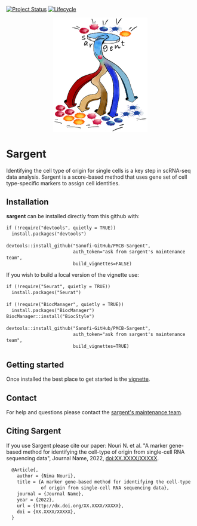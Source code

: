 [![Project Status](http://www.repostatus.org/badges/latest/active.svg)](http://www.repostatus.org/#active)
[![Lifecycle](https://img.shields.io/badge/lifecycle-stable-brightgreen.svg)](https://www.tidyverse.org/lifecycle/#stable)

<p align="center" width="100%">
<img width="50%" src="vignettes/sargent-logo.png"> 
</p>

# Sargent 

Identifying the cell type of origin for single cells is a key step in scRNA-seq
data analysis. Sargent is a score-based method that uses gene set of cell
type-specific markers to assign cell identities.


## Installation

**sargent** can be installed directly from this github with:

```{r}
if (!require("devtools", quietly = TRUE))
  install.packages("devtools")

devtools::install_github("Sanofi-GitHub/PMCB-Sargent", 
                         auth_token="ask from sargent's maintenance team", 
                         build_vignettes=FALSE)
```

If you wish to build a local version of the vignette use:

```{r}
if (!require("Seurat", quietly = TRUE))
  install.packages("Seurat")

if (!require("BiocManager", quietly = TRUE))
  install.packages("BiocManager")
BiocManager::install("BiocStyle")

devtools::install_github("Sanofi-GitHub/PMCB-Sargent", 
                         auth_token="ask from sargent's maintenance team", 
                         build_vignettes=TRUE)
```


## Getting started

Once installed the best place to get started is the [vignette][vignette].


## Contact

For help and questions please contact the [sargent's maintenance team](mailto:nima.nouri@sanofi.com).


## Citing Sargent

If you use Sargent please cite our paper: Nouri N. et al. "A marker gene-based
method for identifying the cell-type of origin from single-cell RNA sequencing
data", Journal Name, 2022, [doi:XX.XXXX/XXXXX][paper].

```
  @Article{,
    author = {Nima Nouri},
    title = {A marker gene-based method for identifying the cell-type 
             of origin from single-cell RNA sequencing data},
    journal = {Journal Name},
    year = {2022},
    url = {http://dx.doi.org/XX.XXXX/XXXXX},
    doi = {XX.XXXX/XXXXX},
  }
```

[vignette]: https://github.com/Sanofi-GitHub/PMCB-Sargent/blob/master/vignettes/Sargent-Vignette.Rmd
[bioc]: https://bioconductor.org/packages/devel/bioc/html/sargent.html
[paper]: http://dx.doi.org/XX.XXXX/XXXXX
